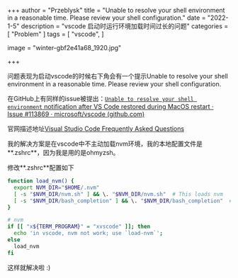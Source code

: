 +++
author = "Przeblysk"
title = "Unable to resolve your shell environment in a reasonable time. Please review your shell configuration."
date = "2022-1-5"
description = "vscode 启动时运行环境加载时间过长的问题"
categories = [
    "Problem"
]
tags = [
    "vscode",
]

image = "winter-gbf2e41a68_1920.jpg"

+++

问题表现为启动vscode的时候右下角会有一个提示Unable to resolve your shell environment in a reasonable time. Please review your shell configuration.

在GitHub上有同样的issue被提出：[`Unable to resolve your shell environment` notification after VS Code restored during MacOS restart · Issue #113869 · microsoft/vscode (github.com)](https://github.com/microsoft/vscode/issues/113869#issuecomment-780072904)

官网描述地址[Visual Studio Code Frequently Asked Questions](https://code.visualstudio.com/docs/supporting/faq#_resolving-shell-environment-is-slow-error-warning)

我的解决方案是在vscode中不主动加载nvm环境，我的本地配置文件是**.zshrc**，因为我是用的是ohmyzsh。

修改**.zshrc**配置如下

```bash
function load_nvm() {
  export NVM_DIR="$HOME/.nvm"
  [ -s "$NVM_DIR/nvm.sh" ] && \. "$NVM_DIR/nvm.sh"  # This loads nvm
  [ -s "$NVM_DIR/bash_completion" ] && \. "$NVM_DIR/bash_completion"  # This loads nvm bash_completion
}

# nvm
if [[ "x${TERM_PROGRAM}" = "xvscode" ]]; then 
  echo 'in vscode, nvm not work; use `load-nvm`';
else 
  load_nvm
fi

```

这样就解决啦 :)

